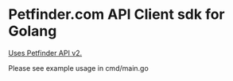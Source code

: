 # Petfinder.com API Client sdk for Golang

[Uses Petfinder API v2.](https://www.petfinder.com/developers/v2/docs/)

Please see example usage in cmd/main.go
